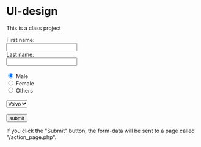 # UI-design
This is a class project
<!DOCTYPE html>
<html>
<body>
<form action="/action_page.php">
First name:<br>
<input type="text" name="firstname" value="">
<br>
Last name:<br>
<input type="text" name="lastname" value="">
<br><br>
<input type="radio" name="gender" value="male" checked > Male<br>
<input type="radio" name="gender" value="female" checked"> Female<br>
<input type="radio" name="gender" value="others" checked"> Others<br><br>
<select>
<option value="volvo">Volvo</option>
<option value="saab">Saab</option>
<option value="opel">Opel</option>
</select>
<br><br>
<input type="submit" value="submit">
</form>
<p> If you click the "Submit" button, the form-data will be sent to a page called "/action_page.php". </p>
</body>
</html>
